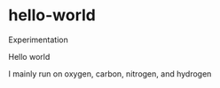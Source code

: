 # hello-world
Experimentation


Hello world

I mainly run on oxygen, carbon, nitrogen, and hydrogen
